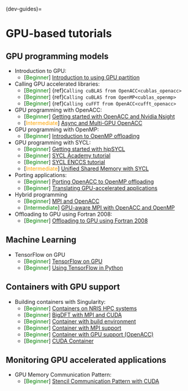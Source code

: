 (dev-guides)=
# GPU-based tutorials
## GPU programming models
- Introduction to GPU:
    - [<span style="color:green">Beginner</span>]
        [Introduction to using GPU partition](guides/gpu.md)
- Calling GPU accelerated libraries:
    - [<span style="color:green">Beginner</span>]
        {ref}`Calling cuBLAS from OpenACC<cublas_openacc>`
    - [<span style="color:green">Beginner</span>]
        {ref}`Calling cuBLAS from OpenMP<cublas_openmp>`
    - [<span style="color:green">Beginner</span>]
        {ref}`Calling cuFFT from OpenACC<cufft_openacc>`    
- GPU programming with OpenACC:
    - [<span style="color:green">Beginner</span>]
        [Getting started with OpenACC and Nvidia Nsight](guides/openacc.md)
    - [<span style="color:orange">Intermediate</span>]
        [Async and Multi-GPU OpenACC](guides/async_openacc.md)
- GPU programming with OpenMP:
    - [<span style="color:green">Beginner</span>]
        [Introduction to OpenMP offloading](guides/ompoffload.md)
- GPU programming with SYCL:
    - [<span style="color:green">Beginner</span>]
        [Getting started with hipSYCL](guides/hipsycl.md)
    - [<span style="color:green">Beginner</span>]
        [SYCL Academy tutorial](guides/sycl_academy.md)
    - [<span style="color:green">Beginner</span>]
        [SYCL ENCCS tutorial](guides/sycl_enccs.md)
    - [<span style="color:orange">Intermediate</span>]
        [Unified Shared Memory with SYCL](guides/sycl_usm.md)
- Porting applications:
    - [<span style="color:green">Beginner</span>]
        [Porting OpenACC to OpenMP offloading](guides/converting_acc2omp/openacc2openmp.md)
    - [<span style="color:green">Beginner</span>]
        [Translating GPU-accelerated applications](guides/cuda_translating-tools.md)    
- Hybrid programming
    - [<span style="color:green">Beginner</span>]
        [MPI and OpenACC](guides/openacc_mpi.md)
    - [<span style="color:green">Intermediate</span>]
        [GPU-aware MPI with OpenACC and OpenMP](guides/gpuaware_mpi.md)            
- Offloading to GPU using Fortran 2008:
    - [<span style="color:green">Beginner</span>]
        [Offloading to GPU using Fortran 2008](guides/offloading-using-fortran.md)

## Machine Learning
- TensorFlow on GPU
    - [<span style="color:green">Beginner</span>]
        [TensorFlow on GPU](guides/tensorflow_gpu.md)
    - [<span style="color:green">Beginner</span>]
        [Using TensorFlow in Python](guides/gpu/tensorflow.md)

## Containers with GPU support
- Building containers with Singularity:
    - [<span style="color:green">Beginner</span>]
        [Containers on NRIS HPC systems](guides/containers.md)
    - [<span style="color:green">Beginner</span>]
        [BigDFT with MPI and CUDA](guides/containers/bigdft.md)
    - [<span style="color:green">Beginner</span>]
        [Container with build environment](guides/container_env.md)
    - [<span style="color:green">Beginner</span>]
        [Container with MPI support](guides/container_mpi.md)
    - [<span style="color:green">Beginner</span>]
        [Container with GPU support (OpenACC)](guides/container_openacc.md)
    - [<span style="color:green">Beginner</span>]
        [CUDA Container](guides/gpu/cuda-container.md)

## Monitoring GPU accelerated applications
- GPU Memory Communication Pattern:
    - [<span style="color:green">Beginner</span>]
        [Stencil Communication Pattern with CUDA](guides/stencil.md)
